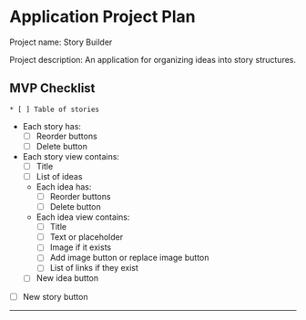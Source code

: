 # Application Project Plan

Project name: Story Builder

Project description: An application for organizing ideas into story structures.

## MVP Checklist

    * [ ] Table of stories
* Each story has:
    - [ ] Reorder buttons
    - [ ] Delete button
* Each story view contains:
    - [ ] Title
    - [ ] List of ideas
    - Each idea has:
        + [ ] Reorder buttons
        + [ ] Delete button
    - Each idea view contains:
        + [ ] Title
        + [ ] Text or placeholder
        + [ ] Image if it exists
        + [ ] Add image button or replace image button
        + [ ] List of links if they exist
    - [ ] New idea button
* [ ] New story button

---
